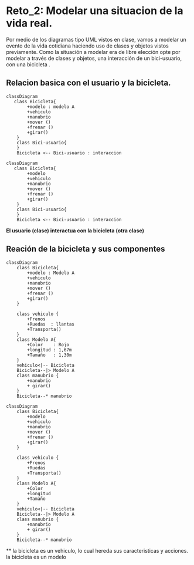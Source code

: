 # Reto_2: Modelar una situacion de la vida real.
Por medio de los diagramas tipo UML vistos en clase, vamos a modelar un evento de la vida cotidiana haciendo uso de clases y objetos vistos previamente. Como la situación a modelar era de libre elección opte por modelar a través de clases y objetos, una interacción de un bici-usuario, con una bicicleta .

## Relacion basica con el usuario y la bicicleta.

```mermaid
classDiagram
   class Bicicleta{
        +modelo : modelo A
        +vehiculo
        +manubrio
        +mover ()
        +frenar ()
        +girar()
    }
    class Bici-usuario{
    }
    Bicicleta <-- Bici-usuario : interaccion
```

    classDiagram
       class Bicicleta{
            +modelo
            +vehiculo
            +manubrio
            +mover ()
            +frenar ()
            +girar()
        }
        class Bici-usuario{
        }
        Bicicleta <-- Bici-usuario : interaccion

   **El usuario (clase) interactua con la bicicleta (otra clase)**

## Reación de la bicicleta y sus componentes

```mermaid
classDiagram
    class Bicicleta{
        +modelo : Modelo A
        +vehiculo
        +manubrio
        +mover ()
        +frenar ()
        +girar()
    }

    class vehiculo {
        +Frenos
        +Ruedas  : llantas 
        +Transporta()
    }
    class Modelo A{
        +Color    : Rojo
        +longitud : 1,67m
        +Tamaño   : 1,30m
    }
    vehiculo<|-- Bicicleta
    Bicicleta--|> Modelo A
    class manubrio {
        +manubrio
        + girar()
    }
    Bicicleta--* manubrio
```
    
    classDiagram
        class Bicicleta{
            +modelo
            +vehiculo
            +manubrio
            +mover ()
            +frenar ()
            +girar()
        }
    
        class vehiculo {
            +Frenos 
            +Ruedas 
            +Transporta()
        }
        class Modelo A{
            +Color 
            +longitud
            +Tamaño
        }
        vehiculo<|-- Bicicleta
        Bicicleta--|> Modelo A
        class manubrio {
            +manubrio
            + girar()
        }
        Bicicleta--* manubrio

   ** la bicicleta es un vehiculo, lo cual hereda sus caracteristicas y acciones. la bicicleta es un modelo 
    

